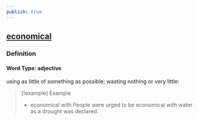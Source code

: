 ```yaml
---
publish: true
---
```


## [economical](https://dictionary.cambridge.org/dictionary/english/economical)

### Definition
#### Word Type: adjective
using as little of something as possible; wasting nothing or very little:

>[!example] Example
> - economical with People were urged to be economical with water as a drought was declared.
